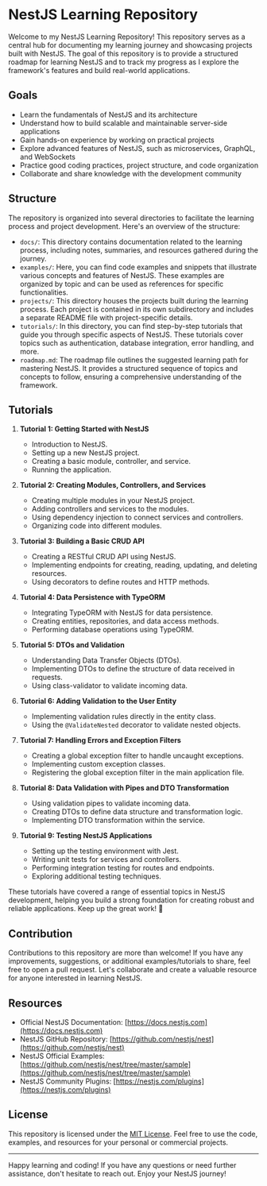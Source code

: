 # NestJS Learning Repository

Welcome to my NestJS Learning Repository! This repository serves as a central hub for documenting my learning journey and showcasing projects built with NestJS. The goal of this repository is to provide a structured roadmap for learning NestJS and to track my progress as I explore the framework's features and build real-world applications.

## Goals

- Learn the fundamentals of NestJS and its architecture
- Understand how to build scalable and maintainable server-side applications
- Gain hands-on experience by working on practical projects
- Explore advanced features of NestJS, such as microservices, GraphQL, and WebSockets
- Practice good coding practices, project structure, and code organization
- Collaborate and share knowledge with the development community

## Structure

The repository is organized into several directories to facilitate the learning process and project development. Here's an overview of the structure:

- `docs/`: This directory contains documentation related to the learning process, including notes, summaries, and resources gathered during the journey.
- `examples/`: Here, you can find code examples and snippets that illustrate various concepts and features of NestJS. These examples are organized by topic and can be used as references for specific functionalities.
- `projects/`: This directory houses the projects built during the learning process. Each project is contained in its own subdirectory and includes a separate README file with project-specific details.
- `tutorials/`: In this directory, you can find step-by-step tutorials that guide you through specific aspects of NestJS. These tutorials cover topics such as authentication, database integration, error handling, and more.
- `roadmap.md`: The roadmap file outlines the suggested learning path for mastering NestJS. It provides a structured sequence of topics and concepts to follow, ensuring a comprehensive understanding of the framework.

## Tutorials

1. **Tutorial 1: Getting Started with NestJS**
   - Introduction to NestJS.
   - Setting up a new NestJS project.
   - Creating a basic module, controller, and service.
   - Running the application.

2. **Tutorial 2: Creating Modules, Controllers, and Services**
   - Creating multiple modules in your NestJS project.
   - Adding controllers and services to the modules.
   - Using dependency injection to connect services and controllers.
   - Organizing code into different modules.

3. **Tutorial 3: Building a Basic CRUD API**
   - Creating a RESTful CRUD API using NestJS.
   - Implementing endpoints for creating, reading, updating, and deleting resources.
   - Using decorators to define routes and HTTP methods.

4. **Tutorial 4: Data Persistence with TypeORM**
   - Integrating TypeORM with NestJS for data persistence.
   - Creating entities, repositories, and data access methods.
   - Performing database operations using TypeORM.

5. **Tutorial 5: DTOs and Validation**
   - Understanding Data Transfer Objects (DTOs).
   - Implementing DTOs to define the structure of data received in requests.
   - Using class-validator to validate incoming data.

6. **Tutorial 6: Adding Validation to the User Entity**
   - Implementing validation rules directly in the entity class.
   - Using the `@ValidateNested` decorator to validate nested objects.

7. **Tutorial 7: Handling Errors and Exception Filters**
   - Creating a global exception filter to handle uncaught exceptions.
   - Implementing custom exception classes.
   - Registering the global exception filter in the main application file.

8. **Tutorial 8: Data Validation with Pipes and DTO Transformation**
   - Using validation pipes to validate incoming data.
   - Creating DTOs to define data structure and transformation logic.
   - Implementing DTO transformation within the service.

9. **Tutorial 9: Testing NestJS Applications**
   - Setting up the testing environment with Jest.
   - Writing unit tests for services and controllers.
   - Performing integration testing for routes and endpoints.
   - Exploring additional testing techniques.

These tutorials have covered a range of essential topics in NestJS development, helping you build a strong foundation for creating robust and reliable applications. Keep up the great work! 🚀

## Contribution

Contributions to this repository are more than welcome! If you have any improvements, suggestions, or additional examples/tutorials to share, feel free to open a pull request. Let's collaborate and create a valuable resource for anyone interested in learning NestJS.

## Resources

- Official NestJS Documentation: [https://docs.nestjs.com](https://docs.nestjs.com)
- NestJS GitHub Repository: [https://github.com/nestjs/nest](https://github.com/nestjs/nest)
- NestJS Official Examples: [https://github.com/nestjs/nest/tree/master/sample](https://github.com/nestjs/nest/tree/master/sample)
- NestJS Community Plugins: [https://nestjs.com/plugins](https://nestjs.com/plugins)

## License

This repository is licensed under the [MIT License](LICENSE). Feel free to use the code, examples, and resources for your personal or commercial projects.

---

Happy learning and coding! If you have any questions or need further assistance, don't hesitate to reach out. Enjoy your NestJS journey!

